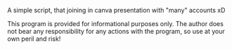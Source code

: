 A simple script, that joining in canva presentation with "many" accounts xD

This program is provided for informational purposes only.
The author does not bear any responsibility for any actions with the program, so use at your own peril and risk!
